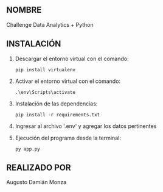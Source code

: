
## NOMBRE
Challenge Data Analytics + Python

## INSTALACIÓN
1. Descargar el entorno virtual con el comando:

	`pip install virtualenv`

2. Activar el entorno virtual con el comando: 

	`.\env\Scripts\activate`

3. Instalación de las dependencias: 

	`pip install -r requirements.txt`

4. Ingresar al archivo '.env' y agregar los datos pertinentes

5. Ejecución del programa desde la terminal:

	`py app.py`

## REALIZADO POR
Augusto Damián Monza

